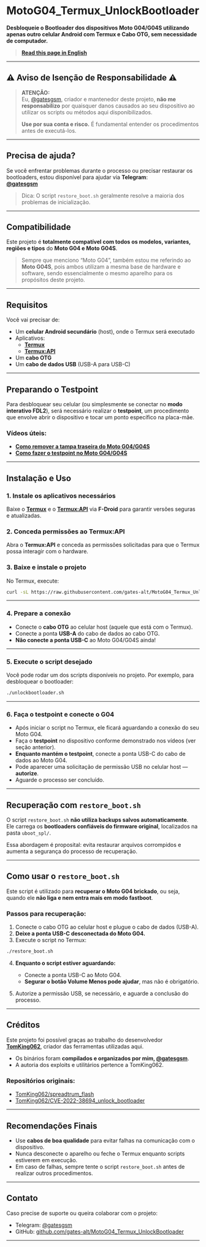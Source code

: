 
# MotoG04_Termux_UnlockBootloader

**Desbloqueie o Bootloader dos dispositivos Moto G04/G04S utilizando apenas outro celular Android com Termux e Cabo OTG, sem necessidade de computador.**

> [**Read this page in English**](https://github.com/gates-alt/MotoG04_Termux_UnlockBootloader/blob/main/README_en.md)

---

## **⚠️ Aviso de Isenção de Responsabilidade ⚠️**

> **ATENÇÃO:**  
> Eu, [@gatesgsm](https://t.me/gatesgsm), criador e mantenedor deste projeto, **não me responsabilizo** por quaisquer danos causados ao seu dispositivo ao utilizar os scripts ou métodos aqui disponibilizados.  
>  
> **Use por sua conta e risco.** É fundamental entender os procedimentos antes de executá-los.

---

## **Precisa de ajuda?**

Se você enfrentar problemas durante o processo ou precisar restaurar os bootloaders, estou disponível para ajudar via **Telegram**:  
**[@gatesgsm](https://t.me/gatesgsm)**

> Dica: O script `restore_boot.sh` geralmente resolve a maioria dos problemas de inicialização.

---

## Compatibilidade

Este projeto é **totalmente compatível com todos os modelos, variantes, regiões e tipos** do **Moto G04 e Moto G04S**.

> Sempre que menciono “Moto G04”, também estou me referindo ao **Moto G04S**, pois ambos utilizam a mesma base de hardware e software, sendo essencialmente o mesmo aparelho para os propósitos deste projeto.

---

## **Requisitos**

Você vai precisar de:

- Um **celular Android secundário** (host), onde o Termux será executado
- Aplicativos:
  - [**Termux**](https://f-droid.org/en/packages/com.termux/)
  - [**Termux:API**](https://f-droid.org/en/packages/com.termux.api/)
- Um **cabo OTG**
- Um **cabo de dados USB** (USB-A para USB-C)

---

## **Preparando o Testpoint**

Para desbloquear seu celular (ou simplesmente se conectar no **modo interativo FDL2**), será necessário realizar o **testpoint**, um procedimento que envolve abrir o dispositivo e tocar um ponto específico na placa-mãe.

### **Vídeos úteis:**

- [**Como remover a tampa traseira do Moto G04/G04S**](https://youtube.com/shorts/x3WhoOhb4js?feature=shared)  
- [**Como fazer o testpoint no Moto G04/G04S**](https://youtu.be/QMFQPKndK64?feature=shared)

---

## **Instalação e Uso**

### **1. Instale os aplicativos necessários**

Baixe o [**Termux**](https://f-droid.org/en/packages/com.termux/) e o [**Termux:API**](https://f-droid.org/en/packages/com.termux.api/) via **F-Droid** para garantir versões seguras e atualizadas.

### **2. Conceda permissões ao Termux:API**

Abra o **Termux:API** e conceda as permissões solicitadas para que o Termux possa interagir com o hardware.

### **3. Baixe e instale o projeto**

No Termux, execute:

```bash
curl -sL https://raw.githubusercontent.com/gates-alt/MotoG04_Termux_UnlockBootloader/main/install.sh | bash && cd MotoG04_Termux_UnlockBootloader
```

---

### **4. Prepare a conexão**

- Conecte o **cabo OTG** ao celular host (aquele que está com o Termux).
- Conecte a ponta **USB-A** do cabo de dados ao cabo OTG.
- **Não conecte a ponta USB-C** ao Moto G04/G04S ainda!

---

### **5. Execute o script desejado**

Você pode rodar um dos scripts disponíveis no projeto. Por exemplo, para desbloquear o bootloader:

```bash
./unlockbootloader.sh
```

---

### **6. Faça o testpoint e conecte o G04**

- Após iniciar o script no Termux, ele ficará aguardando a conexão do seu Moto G04.
- Faça o **testpoint** no dispositivo conforme demonstrado nos vídeos (ver seção anterior).
- **Enquanto mantém o testpoint**, conecte a ponta USB-C do cabo de dados ao Moto G04.
- Pode aparecer uma solicitação de permissão USB no celular host — **autorize**.
- Aguarde o processo ser concluído.

---

## **Recuperação com `restore_boot.sh`**

O script `restore_boot.sh` **não utiliza backups salvos automaticamente**.  
Ele carrega os **bootloaders confiáveis do firmware original**, localizados na pasta `uboot_spl/`.

Essa abordagem é proposital: evita restaurar arquivos corrompidos e aumenta a segurança do processo de recuperação.

---

## **Como usar o `restore_boot.sh`**

Este script é utilizado para **recuperar o Moto G04 brickado**, ou seja, quando ele **não liga e nem entra mais em modo fastboot**.

### **Passos para recuperação:**

1. Conecte o cabo OTG ao celular host e plugue o cabo de dados (USB-A).
2. **Deixe a ponta USB-C desconectada do Moto G04.**
3. Execute o script no Termux:

```bash
./restore_boot.sh
```

4. **Enquanto o script estiver aguardando:**
   - Conecte a ponta USB-C ao Moto G04.
   - **Segurar o botão Volume Menos pode ajudar**, mas não é obrigatório.

5. Autorize a permissão USB, se necessário, e aguarde a conclusão do processo.

---

## **Créditos**

Este projeto foi possível graças ao trabalho do desenvolvedor [**TomKing062**](https://github.com/TomKing062), criador das ferramentas utilizadas aqui.

- Os binários foram **compilados e organizados por mim, [@gatesgsm](https://t.me/gatesgsm)**.
- A autoria dos exploits e utilitários pertence a TomKing062.

### **Repositórios originais:**

- [TomKing062/spreadtrum_flash](https://github.com/TomKing062/spreadtrum_flash)  
- [TomKing062/CVE-2022-38694_unlock_bootloader](https://github.com/TomKing062/CVE-2022-38694_unlock_bootloader)

---

## **Recomendações Finais**

- Use **cabos de boa qualidade** para evitar falhas na comunicação com o dispositivo.
- Nunca desconecte o aparelho ou feche o Termux enquanto scripts estiverem em execução.
- Em caso de falhas, sempre tente o script `restore_boot.sh` antes de realizar outros procedimentos.

---

## **Contato**

Caso precise de suporte ou queira colaborar com o projeto:

- Telegram: [@gatesgsm](https://t.me/gatesgsm)
- GitHub: [github.com/gates-alt/MotoG04_Termux_UnlockBootloader](https://github.com/gates-alt/MotoG04_Termux_UnlockBootloader)

---
